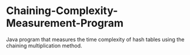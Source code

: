 # Chaining-Complexity-Measurement-Program
Java program that measures the time complexity of hash tables using the chaining multiplication method.
